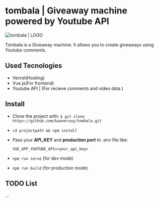 
# tombala | Giveaway machine powered by Youtube API

![tombala | LOGO](https://tombala-delta.vercel.app/favicons/og-image.png)

  
Tombala is a Giveaway machine. It allows you to create giveaways using Youtube comments.

## Used Tecnologies

- Vercel(Hosting)
- Vue.js(For frontend)
- Youtube API | (For recieve comments and video data.)

## Install

- Clone the project with: `$ git clone https://github.com/kaanersoy/tombala.git`

- `cd projectpath && npm install`

- Pass your **API_KEY** and **production port** to .env file like:

	`VUE_APP_YOUTUBE_API=<your_api_key>`

- `npm run serve` (for dev mode)

- `npm run build` (for production mode)

  

## TODO List

...